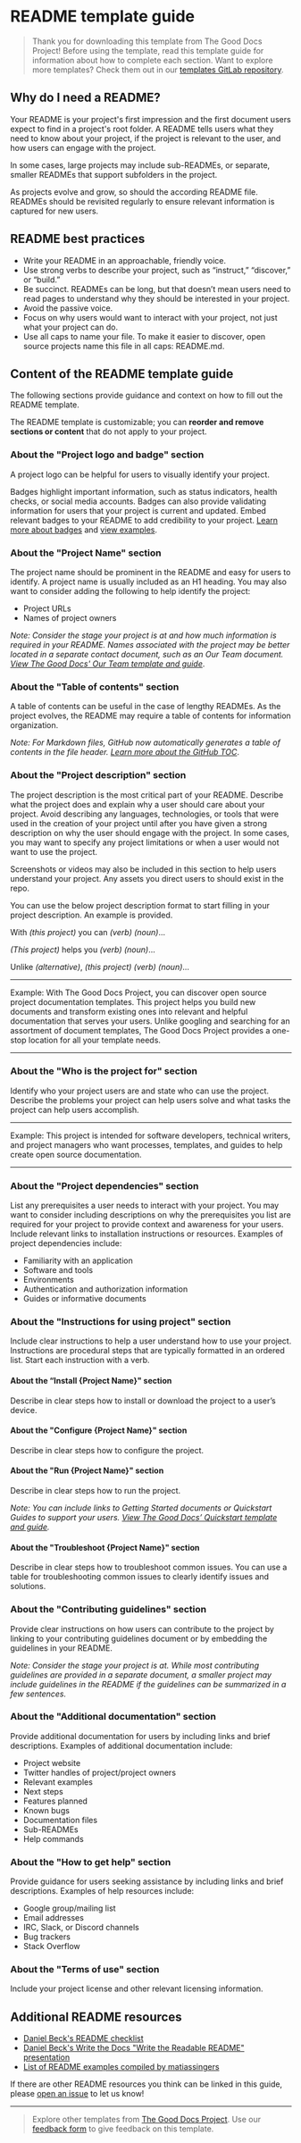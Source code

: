 # README template guide

> Thank you for downloading this template from The Good Docs Project! Before using the template, read this template guide for information about how to complete each section. Want to explore more templates? Check them out in our [templates GitLab repository](https://gitlab.com/tgdp/templates).

## Why do I need a README?
Your README is your project's first impression and the first document users expect to find in a project's root folder. A README tells users what they need to know about your project, if the project is relevant to the user, and how users can engage with the project.

In some cases, large projects may include sub-READMEs, or separate, smaller READMEs that support subfolders in the project.

As projects evolve and grow, so should the according README file. READMEs should be revisited regularly to ensure relevant information is captured for new users.


## README best practices
* Write your README in an approachable, friendly voice.
* Use strong verbs to describe your project, such as “instruct,” “discover,” or “build.”
* Be succinct. READMEs can be long, but that doesn’t mean users need to read pages to understand why they should be interested in your project. 
* Avoid the passive voice.
* Focus on why users would want to interact with your project, not just what your project can do.
* Use all caps to name your file. To make it easier to discover, open source projects name this file in all caps: README.md.


## Content of the README template guide
The following sections provide guidance and context on how to fill out the README template.

The README template is customizable; you can **reorder and remove sections or content** that do not apply to your project.


### About the "Project logo and badge" section
A project logo can be helpful for users to visually identify your project.

Badges highlight important information, such as status indicators, health checks, or social media accounts. Badges can also provide validating information for users that your project is current and updated. Embed relevant badges to your README to add credibility to your project. [Learn more about badges](https://github.com/badges/shields) and [view examples](https://github.com/dwyl/repo-badges).


### About the "Project Name" section
The project name should be prominent in the README and easy for users to identify. A project name is usually included as an H1 heading. You may also want to consider adding the following to help identify the project:

* Project URLs
* Names of project owners

_Note: Consider the stage your project is at and how much information is required in your README. Names associated with the project may be better located in a separate contact document, such as an Our Team document. [View The Good Docs' Our Team template and guide](https://gitlab.com/tgdp/templates/-/tree/main/our-team)_.


### About the "Table of contents" section
A table of contents can be useful in the case of lengthy READMEs. As the project evolves, the README may require a table of contents for information organization.

_Note: For Markdown files, GitHub now automatically generates a table of contents in the file header. [Learn more about the GitHub TOC](https://github.blog/changelog/2021-04-13-table-of-contents-support-in-markdown-files/)_.


### About the "Project description" section
The project description is the most critical part of your README. Describe what the project does and explain why a user should care about your project. Avoid describing any languages, technologies, or tools that were used in the creation of your project until after you have given a strong description on why the user should engage with the project. In some cases, you may want to specify any project limitations or when a user would not want to use the project. 

Screenshots or videos may also be included in this section to help users understand your project. Any assets you direct users to should exist in the repo.

You can use the below project description format to start filling in your project description. An example is provided.

With _(this project)_ you can _(verb)_ _(noun)_...

_(This project)_ helps you _(verb)_ _(noun)_...

Unlike _(alternative)_, _(this project)_ _(verb)_ _(noun)_...

---

Example: With The Good Docs Project, you can discover open source project documentation templates. This project helps you build new documents and transform existing ones into relevant and helpful documentation that serves your users. Unlike googling and searching for an assortment of document templates, The Good Docs Project provides a one-stop location for all your template needs.

---


### About the "Who is the project for" section
Identify who your project users are and state who can use the project. Describe the problems your project can help users solve and what tasks the project can help users accomplish.

---

Example: This project is intended for software developers, technical writers, and project managers who want processes, templates, and guides to help create open source documentation.

---


### About the "Project dependencies" section
List any prerequisites a user needs to interact with your project. You may want to consider including descriptions on why the prerequisites you list are required for your project to provide context and awareness for your users. Include relevant links to installation instructions or resources. Examples of project dependencies include: 
* Familiarity with an application
* Software and tools 
* Environments 
* Authentication and authorization information
* Guides or informative documents


### About the "Instructions for using project" section
Include clear instructions to help a user understand how to use your project. Instructions are procedural steps that are typically formatted in an ordered list. Start each instruction with a verb.


#### About the “Install {Project Name}" section
Describe in clear steps how to install or download the project to a user’s device. 


#### About the "Configure {Project Name}" section
Describe in clear steps how to configure the project.


#### About the "Run {Project Name}" section
Describe in clear steps how to run the project.

_Note: You can include links to Getting Started documents or Quickstart Guides to support your users. [View The Good Docs’ Quickstart template and guide](https://gitlab.com/tgdp/templates/-/tree/main/quickstarts)._


#### About the "Troubleshoot {Project Name}" section
Describe in clear steps how to troubleshoot common issues. You can use a table for troubleshooting common issues to clearly identify issues and solutions.


### About the "Contributing guidelines" section
Provide clear instructions on how users can contribute to the project by linking to your contributing guidelines document or by embedding the guidelines in your README.

_Note: Consider the stage your project is at. While most contributing guidelines are provided in a separate document, a smaller project may include guidelines in the README if the guidelines can be summarized in a few sentences._


### About the "Additional documentation" section
Provide additional documentation for users by including links and brief descriptions. Examples of additional documentation include:
* Project website
* Twitter handles of project/project owners
* Relevant examples
* Next steps
* Features planned
* Known bugs
* Documentation files
* Sub-READMEs
* Help commands


### About the "How to get help" section
Provide guidance for users seeking assistance by including links and brief descriptions. Examples of help resources include:
* Google group/mailing list
* Email addresses
* IRC, Slack, or Discord channels
* Bug trackers
* Stack Overflow


### About the "Terms of use" section
Include your project license and other relevant licensing information.


## Additional README resources
* [Daniel Beck's README checklist](https://github.com/ddbeck/readme-checklist/blob/main/checklist.md)
* [Daniel Beck's Write the Docs "Write the Readable README" presentation](https://www.writethedocs.org/videos/na/2016/write-the-readable-readme-daniel-beck/)
* [List of README examples compiled by matiassingers](https://github.com/matiassingers/awesome-readme)

If there are other README resources you think can be linked in this guide, please [open an issue](https://gitlab.com/tgdp/templates/-/issues) to let us know!

---

> Explore other templates from [The Good Docs Project](https://thegooddocsproject.dev/). Use our [feedback form](https://thegooddocsproject.dev/feedback/?template=Readme%20guide) to give feedback on this template.